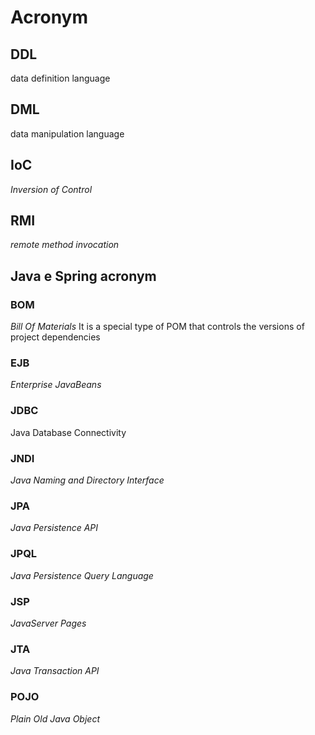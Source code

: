 # Acronym

## DDL
data definition language

## DML
data manipulation language

## IoC
*Inversion of Control*

## RMI
*remote method invocation*

## Java e Spring acronym

### BOM
*Bill Of Materials*
It is a special type of POM that controls the versions of project dependencies

### EJB
*Enterprise JavaBeans*

### JDBC
Java Database Connectivity

### JNDI
*Java Naming and Directory Interface*

### JPA
*Java Persistence API*

### JPQL
*Java Persistence Query Language*

### JSP
*JavaServer Pages*

### JTA
*Java Transaction API*

### POJO
*Plain Old Java Object* 
